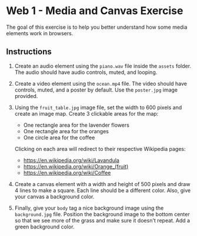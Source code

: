 # Web 1 - Media and Canvas Exercise

The goal of this exercise is to help you better understand how some media elements work in browsers.

## Instructions

1. Create an audio element using the `piano.wav` file inside the `assets` folder. The audio should have audio controls, muted, and looping.

2. Create a video element using the `ocean.mp4` file. The video should have controls, muted, and a poster by default. Use the `poster.jpg` image provided.

3. Using the `fruit_table.jpg` image file, set the width to 600 pixels and create an image map. Create 3 clickable areas for the map:

    - One rectangle area for the lavender flowers
    - One rectangle area for the oranges
    - One circle area for the coffee

    Clicking on each area will redirect to their respective Wikipedia pages:

    - https://en.wikipedia.org/wiki/Lavandula
    - https://en.wikipedia.org/wiki/Orange_(fruit)
    - https://en.wikipedia.org/wiki/Coffee

4. Create a canvas element with a width and height of 500 pixels and draw 4 lines to make a square. Each line should be a different color. Also, give your canvas a background color.

5. Finally, give your `body` tag a nice background image using the `background.jpg` file. Position the background image to the bottom center so that we see more of the grass and make sure it doesn't repeat. Add a green background color.
